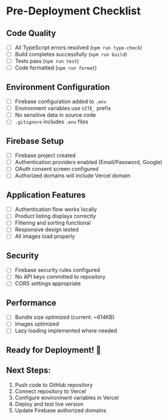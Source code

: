 # Pre-Deployment Checklist

## Code Quality

- [ ] All TypeScript errors resolved (`npm run type-check`)
- [ ] Build completes successfully (`npm run build`)
- [ ] Tests pass (`npm run test`)
- [ ] Code formatted (`npm run format`)

## Environment Configuration

- [ ] Firebase configuration added to `.env`
- [ ] Environment variables use `VITE_` prefix
- [ ] No sensitive data in source code
- [ ] `.gitignore` includes `.env` files

## Firebase Setup

- [ ] Firebase project created
- [ ] Authentication providers enabled (Email/Password, Google)
- [ ] OAuth consent screen configured
- [ ] Authorized domains will include Vercel domain

## Application Features

- [ ] Authentication flow works locally
- [ ] Product listing displays correctly
- [ ] Filtering and sorting functional
- [ ] Responsive design tested
- [ ] All images load properly

## Security

- [ ] Firebase security rules configured
- [ ] No API keys committed to repository
- [ ] CORS settings appropriate

## Performance

- [ ] Bundle size optimized (current: ~614KB)
- [ ] Images optimized
- [ ] Lazy loading implemented where needed

## Ready for Deployment! 🚀

## Next Steps:

1. Push code to GitHub repository
2. Connect repository to Vercel
3. Configure environment variables in Vercel
4. Deploy and test live version
5. Update Firebase authorized domains
